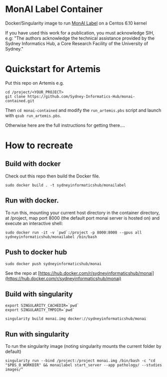 # MonAI Label Container

Docker/Singularity image to run [MonAI Label](https://docs.monai.io/projects/label/en/latest/installation.html) on a Centos 6.10 kernel


If you have used this work for a publication, you must acknowledge SIH, e.g: "The authors acknowledge the technical assistance provided by the Sydney Informatics Hub, a Core Research Facility of the University of Sydney."


# Quickstart for Artemis

Put this repo on Artemis e.g.

```
cd /project/<YOUR_PROJECT>
git clone https://github.com/Sydney-Informatics-Hub/monai-contained.git
```
Then `cd monai-contained` and modify the `run_artemis.pbs` script and launch with `qsub run_artemis.pbs`.

Otherwise here are the full instructions for getting there....


# How to recreate

## Build with docker
Check out this repo then build the Docker file.
```
sudo docker build . -t sydneyinformaticshub/monailabel
```

## Run with docker.
To run this, mounting your current host directory in the container directory, at /project, map port 8000 (the default port monai server is hosted on) and execute an interactive shell:
```
sudo docker run -it -v `pwd`:/project -p 8000:8000 --gpus all sydneyinformaticshub/monailabel /bin/bash
```

## Push to docker hub
```
sudo docker push sydneyinformaticshub/monai
```

See the repo at [https://hub.docker.com/r/sydneyinformaticshub/monai](https://hub.docker.com/r/sydneyinformaticshub/monai)


## Build with singularity
```
export SINGULARITY_CACHEDIR=`pwd`
export SINGULARITY_TMPDIR=`pwd`

singularity build monai.img docker://sydneyinformaticshub/monai
```

## Run with singularity
To run the singularity image (noting singularity mounts the current folder by default)
```
singularity run --bind /project:/project monai.img /bin/bash -c "cd "$PBS_O_WORKDIR" && monailabel start_server --app pathology/ --studies images/"
```
